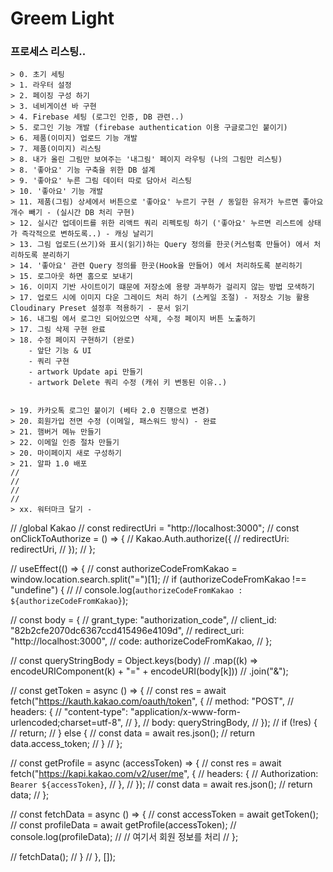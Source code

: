 # Greem Light

### 프로세스 리스팅..

    > 0. 초기 세팅
    > 1. 라우터 설정
    > 2. 페이징 구성 하기
    > 3. 네비게이션 바 구현
    > 4. Firebase 세팅 (로그인 인증, DB 관련..)
    > 5. 로그인 기능 개발 (firebase authentication 이용 구글로그인 붙이기)
    > 6. 제품(이미지) 업로드 기능 개발
    > 7. 제품(이미지) 리스팅
    > 8. 내가 올린 그림만 보여주는 '내그림' 페이지 라우팅 (나의 그림만 리스팅)
    > 8. '좋아요' 기능 구축을 위한 DB 설계
    > 9. '좋아요' 누른 그림 데이터 따로 담아서 리스팅
    > 10. '좋아요' 기능 개발
    > 11. 제품(그림) 상세에서 버튼으로 '좋아요' 누르기 구현 / 동일한 유저가 누르면 좋아요 개수 빼기 - (실시간 DB 처리 구현)
    > 12. 실시간 업데이트를 위한 리액트 쿼리 리펙토링 하기 ('좋아요' 누르면 리스트에 상태가 즉각적으로 변하도록..) - 캐싱 날리기
    > 13. 그림 업로드(쓰기)와 표시(읽기)하는 Query 정의를 한곳(커스텀훅 만들어) 에서 처리하도록 분리하기
    > 14. '좋아요' 관련 Query 정의를 한곳(Hook을 만들어) 에서 처리하도록 분리하기
    > 15. 로그아웃 하면 홈으로 보내기
    > 16. 이미지 기반 사이트이기 떄문에 저장소에 용량 과부하가 걸리지 않는 방법 모색하기
    > 17. 업로드 시에 이미지 다운 그레이드 처리 하기 (스케일 조절) - 저장소 기능 활용 Cloudinary Preset 설정후 적용하기 - 문서 읽기
    > 16. 내그림 에서 로그인 되어있으면 삭제, 수정 페이지 버튼 노출하기
    > 17. 그림 삭제 구현 완료
    > 18. 수정 페이지 구현하기 (완로)
        - 앞단 기능 & UI
        - 쿼리 구현
        - artwork Update api 만들기
        - artwork Delete 쿼리 수정 (캐쉬 키 변동된 이유..)


    > 19. 카카오톡 로그인 붙이기 (베타 2.0 진행으로 변경)
    > 20. 회원가입 전면 수정 (이메일, 패스워드 방식) - 완료
    > 21. 햄버거 메뉴 만들기
    > 22. 이메일 인증 절차 만들기
    > 20. 마이페이지 새로 구성하기
    > 21. 알파 1.0 배포
    //
    //
    //
    //
    > xx. 워터마크 달기 -

<!-- <script src="https://developers.kakao.com/sdk/js/kakao.js"></script>
    <script>
      Kakao.init("c43f869d0029e6ac8b2e705f7f077d8f");
      console.log(Kakao);
    </script> -->

// /global Kakao
// const redirectUri = "http://localhost:3000";
// const onClickToAuthorize = () => {
// Kakao.Auth.authorize({
// redirectUri: redirectUri,
// });
// };

// useEffect(() => {
// const authorizeCodeFromKakao = window.location.search.split("=")[1];
// if (authorizeCodeFromKakao !== "undefine") {
// // console.log(`authorizeCodeFromKakao : ${authorizeCodeFromKakao}`);

// const body = {
// grant_type: "authorization_code",
// client_id: "82b2cfe2070dc6367ccd415496e4109d",
// redirect_uri: "http://localhost:3000",
// code: authorizeCodeFromKakao,
// };

// const queryStringBody = Object.keys(body)
// .map((k) => encodeURIComponent(k) + "=" + encodeURI(body[k]))
// .join("&");

// const getToken = async () => {
// const res = await fetch("https://kauth.kakao.com/oauth/token", {
// method: "POST",
// headers: {
// "content-type": "application/x-www-form-urlencoded;charset=utf-8",
// },
// body: queryStringBody,
// });
// if (!res) {
// return;
// } else {
// const data = await res.json();
// return data.access_token;
// }
// };

// const getProfile = async (accessToken) => {
// const res = await fetch("https://kapi.kakao.com/v2/user/me", {
// headers: {
// Authorization: `Bearer ${accessToken}`,
// },
// });
// const data = await res.json();
// return data;
// };

// const fetchData = async () => {
// const accessToken = await getToken();
// const profileData = await getProfile(accessToken);
// console.log(profileData);
// // 여기서 회원 정보를 처리
// };

// fetchData();
// }
// }, []);
